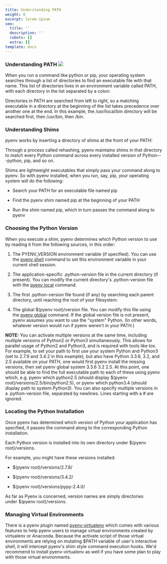 ```yaml
---
title: Understanding PATH
weight: 0
excerpt: lorem-ipsum
seo:
  title: ''
  description: ''
  robots: []
  extra: []
template: docs
---
```

### Understanding PATH&#xA;![](images/pypath.jpeg)&#xA;

When you run a command like python or pip, your operating system searches through a list of directories to find an executable file with that name. This list of directories lives in an environment variable called PATH, with each directory in the list separated by a colon:

Directories in PATH are searched from left to right, so a matching executable in a directory at the beginning of the list takes precedence over another one at the end. In this example, the /usr/local/bin directory will be searched first, then /usr/bin, then /bin.

### Understanding Shims

pyenv works by inserting a directory of shims at the front of your PATH:

Through a process called rehashing, pyenv maintains shims in that directory to match every Python command across every installed version of Python---python, pip, and so on.

Shims are lightweight executables that simply pass your command along to pyenv. So with pyenv installed, when you run, say, pip, your operating system will do the following:

*   Search your PATH for an executable file named pip

*   Find the pyenv shim named pip at the beginning of your PATH

*   Run the shim named pip, which in turn passes the command along to pyenv

### Choosing the Python Version

When you execute a shim, pyenv determines which Python version to use by reading it from the following sources, in this order:

1.  The PYENV_VERSION environment variable (if specified). You can use the [pyenv shell](https://github.com/pyenv/pyenv/blob/master/COMMANDS.md#pyenv-shell) command to set this environment variable in your current shell session.

2.  The application-specific .python-version file in the current directory (if present). You can modify the current directory's .python-version file with the [pyenv local](https://github.com/pyenv/pyenv/blob/master/COMMANDS.md#pyenv-local) command.

3.  The first .python-version file found (if any) by searching each parent directory, until reaching the root of your filesystem.

4.  The global $(pyenv root)/version file. You can modify this file using the [pyenv global](https://github.com/pyenv/pyenv/blob/master/COMMANDS.md#pyenv-global) command. If the global version file is not present, pyenv assumes you want to use the "system" Python. (In other words, whatever version would run if pyenv weren't in your PATH.)

**NOTE:** You can activate multiple versions at the same time, including multiple versions of Python2 or Python3 simultaneously. This allows for parallel usage of Python2 and Python3, and is required with tools like tox. For example, to set your path to first use your system Python and Python3 (set to 2.7.9 and 3.4.2 in this example), but also have Python 3.3.6, 3.2, and 2.5 available on your PATH, one would first pyenv install the missing versions, then set pyenv global system 3.3.6 3.2 2.5. At this point, one should be able to find the full executable path to each of these using pyenv which, e.g. pyenv which python2.5 (should display $(pyenv root)/versions/2.5/bin/python2.5), or pyenv which python3.4 (should display path to system Python3). You can also specify multiple versions in a .python-version file, separated by newlines. Lines starting with a # are ignored.

### Locating the Python Installation

Once pyenv has determined which version of Python your application has specified, it passes the command along to the corresponding Python installation.

Each Python version is installed into its own directory under $(pyenv root)/versions.

For example, you might have these versions installed:

*   $(pyenv root)/versions/2.7.8/

*   $(pyenv root)/versions/3.4.2/

*   $(pyenv root)/versions/pypy-2.4.0/

As far as Pyenv is concerned, version names are simply directories under $(pyenv root)/versions.

### Managing Virtual Environments

There is a pyenv plugin named [pyenv-virtualenv](https://github.com/pyenv/pyenv-virtualenv) which comes with various features to help pyenv users to manage virtual environments created by virtualenv or Anaconda. Because the activate script of those virtual environments are relying on mutating $PATH variable of user's interactive shell, it will intercept pyenv's shim style command execution hooks. We'd recommend to install pyenv-virtualenv as well if you have some plan to play with those virtual environments.
